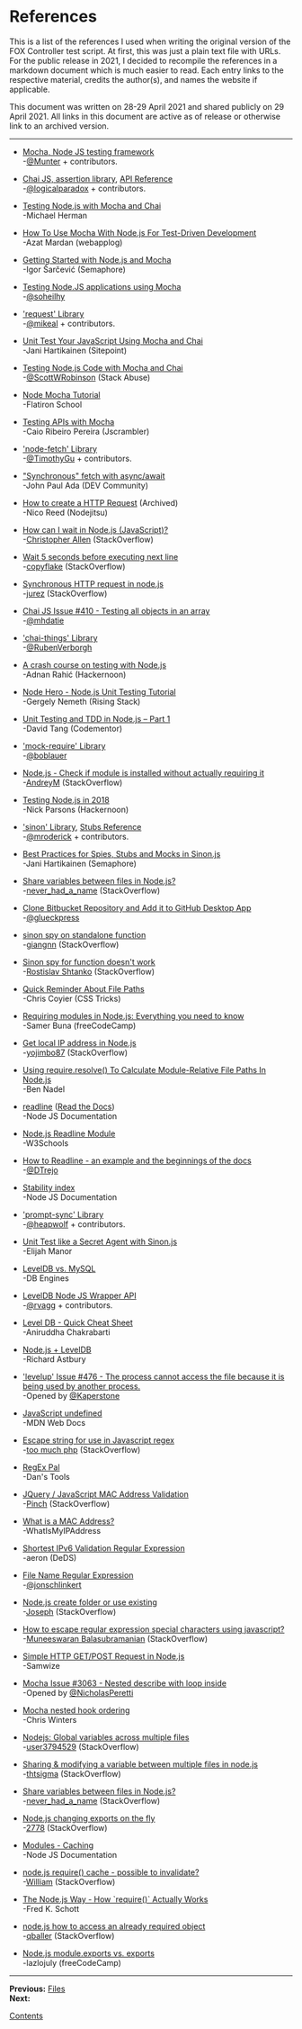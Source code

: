 # References

This is a list of the references I used when writing the original version of the FOX Controller test script. At first, this was just a plain text file with URLs. For the public release in 2021, I decided to recompile the references in a markdown document which is much easier to read. Each entry links to the respective material, credits the author(s), and names the website if applicable.

This document was written on 28-29 April 2021 and shared publicly on 29 April 2021. All links in this document are active as of release or otherwise link to an archived version.

---

* [Mocha, Node JS testing framework](https://mochajs.org)  
\-[@Munter](https://github.com/Munter) + contributors.

* [Chai JS, assertion library](http://www.chaijs.com/), [API Reference](https://www.chaijs.com/api/bdd/)  
\-[@logicalparadox](https://github.com/logicalparadox) + contributors.

* [Testing Node.js with Mocha and Chai](https://mherman.org/blog/testing-node-js-with-mocha-and-chai/)  
\-Michael Herman

* [How To Use Mocha With Node.js For Test-Driven Development](https://webapplog.com/tdd/)  
\-Azat Mardan (webapplog)

* [Getting Started with Node.js and Mocha](https://semaphoreci.com/community/tutorials/getting-started-with-node-js-and-mocha)  
\-Igor Šarčević (Semaphore)

* [Testing Node.JS applications using Mocha](https://gist.github.com/soheilhy/867f76feea7cab4f8a84)  
\-[@soheilhy](https://github.com/soheilhy)

* ['request' Library](https://www.npmjs.com/package/request)  
\-[@mikeal](https://github.com/mikeal) + contributors.

* [Unit Test Your JavaScript Using Mocha and Chai](https://www.sitepoint.com/unit-test-javascript-mocha-chai/)  
\-Jani Hartikainen (Sitepoint)

* [Testing Node.js Code with Mocha and Chai](https://stackabuse.com/testing-node-js-code-with-mocha-and-chai/)  
\-[@ScottWRobinson](https://twitter.com/ScottWRobinson) (Stack Abuse)

* [Node Mocha Tutorial](https://learn.co/lessons/node-mocha)  
\-Flatiron School

* [Testing APIs with Mocha](https://blog.jscrambler.com/testing-apis-mocha-2/)  
\-Caio Ribeiro Pereira (Jscrambler)

* ['node-fetch' Library](https://www.npmjs.com/package/node-fetch)  
\-[@TimothyGu](https://github.com/TimothyGu) + contributors.

* ["Synchronous" fetch with async/await](https://dev.to/johnpaulada/synchronous-fetch-with-asyncawait)  
\-John Paul Ada (DEV Community)

* [How to create a HTTP Request](https://web.archive.org/web/20171119105522/https://docs.nodejitsu.com/articles/HTTP/clients/how-to-create-a-HTTP-request/) (Archived)  
\-Nico Reed (Nodejitsu)

* [How can I wait in Node.js \(JavaScript\)?](https://stackoverflow.com/questions/14249506/how-can-i-wait-in-node-js-javascript-l-need-to-pause-for-a-period-of-time)  
\-[Christopher Allen](https://stackoverflow.com/users/1940587/christopher-allen) (StackOverflow)

* [Wait 5 seconds before executing next line](https://stackoverflow.com/questions/14226803/wait-5-seconds-before-executing-next-line)  
\-[copyflake](https://stackoverflow.com/users/824265/copyflake) (StackOverflow)

* [Synchronous HTTP request in node.js](https://stackoverflow.com/questions/46069284/synchronous-http-request-in-node-js)  
\-[jurez](https://stackoverflow.com/users/8338100/jurez) (StackOverflow)

* [Chai JS Issue #410 - Testing all objects in an array](https://github.com/chaijs/chai/issues/410)  
\-[@mhdatie](https://github.com/mhdatie)

* ['chai-things' Library](https://www.npmjs.com/package/chai-things)  
\-[@RubenVerborgh](https://github.com/RubenVerborgh)

* [A crash course on testing with Node.js](https://hackernoon.com/a-crash-course-on-testing-with-node-js-6c7428d3da02)  
\-Adnan Rahić (Hackernoon)

* [Node Hero - Node.js Unit Testing Tutorial](https://blog.risingstack.com/node-hero-node-js-unit-testing-tutorial/)  
\-Gergely Nemeth (Rising Stack)

* [Unit Testing and TDD in Node.js – Part 1](https://www.codementor.io/@davidtang/unit-testing-and-tdd-in-node-js-part-1-8t714s877)  
\-David Tang (Codementor)

* ['mock-require' Library](https://www.npmjs.com/package/mock-require)  
\-[@boblauer](https://github.com/boblauer)

* [Node.js - Check if module is installed without actually requiring it](https://stackoverflow.com/questions/15302618/node-js-check-if-module-is-installed-without-actually-requiring-it)  
\-[AndreyM](https://stackoverflow.com/users/289884/andreym) (StackOverflow)

* [Testing Node.js in 2018](https://hackernoon.com/testing-node-js-in-2018-10a04dd77391)  
\-Nick Parsons (Hackernoon)

* ['sinon' Library](https://www.npmjs.com/package/sinon), [Stubs Reference](https://sinonjs.org/releases/v2.3.0/stubs/)  
\-[@mroderick](https://github.com/mroderick) + contributors.

* [Best Practices for Spies, Stubs and Mocks in Sinon.js](https://semaphoreci.com/community/tutorials/best-practices-for-spies-stubs-and-mocks-in-sinon-js)  
\-Jani Hartikainen (Semaphore)

* [Share variables between files in Node.js?](https://stackoverflow.com/questions/3922994/share-variables-between-files-in-node-js)  
\-[never_had_a_name](https://stackoverflow.com/users/224922/never-had-a-name) (StackOverflow)

* [Clone Bitbucket Repository and Add it to GitHub Desktop App](https://gist.github.com/glueckpress/c53f3a07779ce7f67fe2)  
\-[@glueckpress](https://github.com/glueckpress)

* [sinon spy on standalone function](https://stackoverflow.com/questions/32321149/sinon-spy-on-standalone-function)  
\-[giangnn](https://stackoverflow.com/users/1111227/giangnn) (StackOverflow)

* [Sinon spy for function doesn't work](https://stackoverflow.com/questions/38162229/sinon-spy-for-function-doesnt-work)  
\-[Rostislav Shtanko](https://stackoverflow.com/users/2417883/rostislav-shtanko) (StackOverflow)

* [Quick Reminder About File Paths](https://css-tricks.com/quick-reminder-about-file-paths/)  
\-Chris Coyier (CSS Tricks)

* [Requiring modules in Node.js: Everything you need to know](https://www.freecodecamp.org/news/requiring-modules-in-node-js-everything-you-need-to-know-e7fbd119be8/)  
\-Samer Buna (freeCodeCamp)

* [Get local IP address in Node.js](https://stackoverflow.com/questions/3653065/get-local-ip-address-in-node-js)  
\-[yojimbo87](https://stackoverflow.com/users/217288/yojimbo87) (StackOverflow)

* [Using require.resolve\(\) To Calculate Module-Relative File Paths In Node.js](https://www.bennadel.com/blog/3243-using-require-resolve-to-calculate-module-relative-file-paths-in-node-js.htm)  
\-Ben Nadel

* [readline](https://nodejs.org/api/readline.html) \([Read the Docs](https://node.readthedocs.io/en/latest/api/readline/)\)  
\-Node JS Documentation

* [Node.js Readline Module](https://www.w3schools.com/nodejs/ref_readline.asp)  
\-W3Schools

* [How to Readline - an example and the beginnings of the docs](https://gist.github.com/DTrejo/901104)  
\-[@DTrejo](https://github.com/DTrejo)

* [Stability index](https://nodejs.org/api/documentation.html#documentation_stability_index)  
\-Node JS Documentation

* ['prompt-sync' Library](https://github.com/heapwolf/prompt-sync)  
\-[@heapwolf](https://github.com/heapwolf) + contributors.

* [Unit Test like a Secret Agent with Sinon.js](https://elijahmanor.com/blog/unit-test-like-a-secret-agent-with-sinon-js)  
\-Elijah Manor

* [LevelDB vs. MySQL](https://db-engines.com/en/system/LevelDB%3BMySQL)  
\-DB Engines

* [LevelDB Node JS Wrapper API](https://github.com/Level/level#api)  
\-[@rvagg](https://github.com/rvagg) + contributors.

* [Level DB - Quick Cheat Sheet ](https://www.slideshare.net/aniruddha.chakrabarti/level-db-quick-cheat-sheet)  
\-Aniruddha Chakrabarti

* [Node.js + LevelDB](https://coderead.wordpress.com/2013/04/04/node-js-leveldb/)  
\-Richard Astbury

* ['levelup' Issue #476 - The process cannot access the file because it is being used by another process.](https://github.com/Level/levelup/issues/476)  
\-Opened by [@Kaperstone](https://github.com/Kaperstone)

* [JavaScript undefined](https://developer.mozilla.org/en-US/docs/Web/JavaScript/Reference/Global_Objects/undefined)  
\-MDN Web Docs

* [Escape string for use in Javascript regex](https://stackoverflow.com/questions/3446170/escape-string-for-use-in-javascript-regex)  
\-[too much php](https://stackoverflow.com/users/28835/too-much-php) (StackOverflow)

* [RegEx Pal](https://www.regexpal.com/)  
\-Dan's Tools

* [JQuery / JavaScript MAC Address Validation](https://stackoverflow.com/questions/12010552/jquery-javascript-mac-address-validation)  
\-[Pinch](https://stackoverflow.com/users/1513082/pinch) (StackOverflow)

* [What is a MAC Address?](https://whatismyipaddress.com/mac-address)  
\-WhatIsMyIPAddress

* [Shortest IPv6 Validation Regular Expression](https://home.deds.nl/~aeron/regex/)  
\-aeron (DeDS)

* [File Name Regular Expression](https://github.com/regexhq/filename-regex/blob/master/index.js)  
\-[@jonschlinkert](https://github.com/jonschlinkert)

* [Node.js create folder or use existing](https://stackoverflow.com/questions/13696148/node-js-create-folder-or-use-existing)  
\-[Joseph](https://stackoverflow.com/users/575527/joseph) (StackOverflow)

* [How to escape regular expression special characters using javascript?](https://stackoverflow.com/questions/3115150/how-to-escape-regular-expression-special-characters-using-javascript)  
\-[Muneeswaran Balasubramanian](https://stackoverflow.com/users/349584/muneeswaran-balasubramanian) (StackOverflow)

* [Simple HTTP GET/POST Request in Node.js](https://samwize.com/2013/08/31/simple-http-get-slash-post-request-in-node-dot-js/)  
\-Samwize

* [Mocha Issue #3063 - Nested describe with loop inside](https://github.com/mochajs/mocha/issues/3063)  
\-Opened by [@NicholasPeretti](https://github.com/NicholasPeretti)

* [Mocha nested hook ordering](https://cwinters.com/2014/09/26/mocha-nested-hook-ordering.html)  
\-Chris Winters

* [Nodejs: Global variables across multiple files](https://stackoverflow.com/questions/25015441/nodejs-global-variables-across-multiple-files)  
\-[user3794529](https://stackoverflow.com/users/3794529/user3794529) (StackOverflow)

* [Sharing & modifying a variable between multiple files in node.js](https://stackoverflow.com/questions/17120117/sharing-modifying-a-variable-between-multiple-files-node-js)  
\-[thtsigma](https://stackoverflow.com/users/1349025/thtsigma) (StackOverflow)

* [Share variables between files in Node.js?](https://stackoverflow.com/questions/3922994/share-variables-between-files-in-node-js)  
\-[never_had_a_name](https://stackoverflow.com/users/224922/never-had-a-name) (StackOverflow)

* [Node.js changing exports on the fly](https://stackoverflow.com/questions/24579298/node-js-changing-exports-on-the-fly)  
\-[2778](https://stackoverflow.com/users/997739/2778) (StackOverflow)

* [Modules - Caching](https://nodejs.org/api/modules.html#modules_caching)  
\-Node JS Documentation

* [node.js require\(\) cache - possible to invalidate?](https://stackoverflow.com/questions/9210542/node-js-require-cache-possible-to-invalidate)  
\-[William](https://stackoverflow.com/users/120820/william) (StackOverflow)

* [The Node.js Way - How \`require\(\)\` Actually Works](https://fredkschott.com/post/2014/06/require-and-the-module-system/)  
\-Fred K. Schott

* [node.js how to access an already required object](https://stackoverflow.com/questions/12013106/node-js-how-to-access-an-already-required-object)  
\-[qballer](https://stackoverflow.com/users/780027/qballer) (StackOverflow)

* [Node.js module.exports vs. exports](https://www.freecodecamp.org/news/node-js-module-exports-vs-exports-ec7e254d63ac/)  
\-lazlojuly (freeCodeCamp)

---

**Previous:** [Files](./files.md)  
**Next:**

[Contents](./readme.md)
